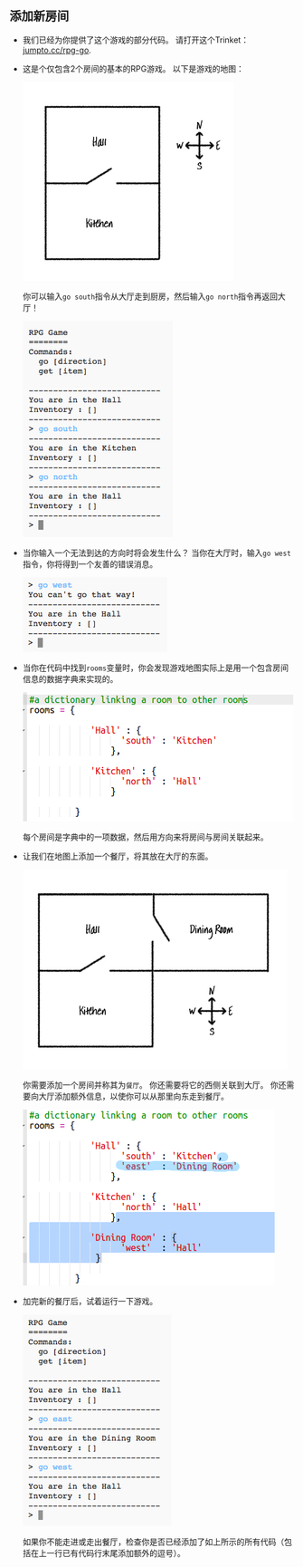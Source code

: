 ## 添加新房间

+ 我们已经为你提供了这个游戏的部分代码。 请打开这个Trinket：<a href="http://jumpto.cc/rpg-go" target="_blank">jumpto.cc/rpg-go</a>.

+ 这是个仅包含2个房间的基本的RPG游戏。 以下是游戏的地图：
    
    ![截图](images/rpg-map1.png)
    
    你可以输入`go south`指令从大厅走到厨房，然后输入`go north`指令再返回大厅！
    
    ![截图](images/rpg-controls.png)

+ 当你输入一个无法到达的方向时将会发生什么？ 当你在大厅时，输入`go west`指令，你将得到一个友善的错误消息。
    
    ![截图](images/rpg-error.png)

+ 当你在代码中找到`rooms`变量时，你会发现游戏地图实际上是用一个包含房间信息的数据字典来实现的。
    
    ![截图](images/rpg-rooms.png)
    
    每个房间是字典中的一项数据，然后用方向来将房间与房间关联起来。

+ 让我们在地图上添加一个餐厅，将其放在大厅的东面。
    
    ![截图](images/rpg-dining.png)
    
    你需要添加一个房间并称其为`餐厅`。 你还需要将它的西侧关联到大厅。 你还需要向大厅添加额外信息，以使你可以从那里向东走到餐厅。
    
    ![截图](images/rpg-dining-code.png)

+ 加完新的餐厅后，试着运行一下游戏。
    
    ![截图](images/rpg-dining-test.png)
    
    如果你不能走进或走出餐厅，检查你是否已经添加了如上所示的所有代码（包括在上一行已有代码行末尾添加额外的逗号）。